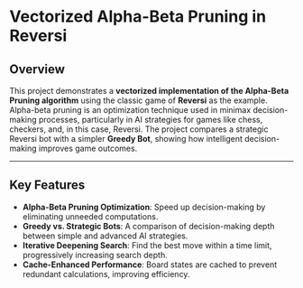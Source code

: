 # Vectorized Alpha-Beta Pruning in Reversi

## Overview

This project demonstrates a **vectorized implementation of the Alpha-Beta Pruning algorithm** using the classic game of **Reversi** as the example. Alpha-beta pruning is an optimization technique used in minimax decision-making processes, particularly in AI strategies for games like chess, checkers, and, in this case, Reversi. The project compares a strategic Reversi bot with a simpler **Greedy Bot**, showing how intelligent decision-making improves game outcomes.

---

## Key Features

- **Alpha-Beta Pruning Optimization**: Speed up decision-making by eliminating unneeded computations.
- **Greedy vs. Strategic Bots**: A comparison of decision-making depth between simple and advanced AI strategies.
- **Iterative Deepening Search**: Find the best move within a time limit, progressively increasing search depth.
- **Cache-Enhanced Performance**: Board states are cached to prevent redundant calculations, improving efficiency.

